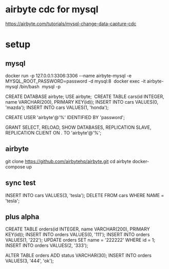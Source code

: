 # airbyte cdc for mysql
https://airbyte.com/tutorials/mysql-change-data-capture-cdc

# setup
## mysql
docker run -p 127.0.0.1:3306:3306 --name airbyte-mysql -e MYSQL_ROOT_PASSWORD=password -d mysql:8
‍
docker exec -it airbyte-mysql /bin/bash
‍
mysql -p

CREATE DATABASE airbyte;
USE airbyte;
‍
CREATE TABLE cars(id INTEGER, name VARCHAR(200), PRIMARY KEY(id));
INSERT INTO cars VALUES(0, 'mazda');
INSERT INTO cars VALUES(1, 'honda');

CREATE USER 'airbyte'@'%' IDENTIFIED BY 'password';

GRANT SELECT, RELOAD, SHOW DATABASES, REPLICATION SLAVE, REPLICATION CLIENT ON *.* TO 'airbyte'@'%';

## airbyte
git clone https://github.com/airbytehq/airbyte.git
cd airbyte
docker-compose up

## sync test
INSERT INTO cars VALUES(3, 'tesla');
DELETE FROM cars WHERE NAME = 'tesla';

## plus alpha
CREATE TABLE orders(id INTEGER, name VARCHAR(200), PRIMARY KEY(id));
INSERT INTO orders VALUES(0, '111');
INSERT INTO orders VALUES(1, '222');
UPDATE orders SET name = '222222' WHERE id = 1;
INSERT INTO orders VALUES(2, '333');

ALTER TABLE orders ADD status VARCHAR(30);
INSERT INTO orders VALUES(3, '444', 'ok');
